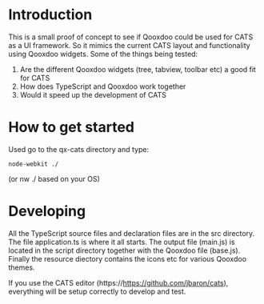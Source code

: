 Introduction
============

This is a small proof of concept to see if Qooxdoo could be used for CATS as a UI framework. So it 
mimics the current CATS layout and functionality using Qooxdoo widgets. Some of the things being tested:

1) Are the different Qooxdoo widgets (tree, tabview, toolbar etc) a good fit for CATS
2) How does TypeScript and Qooxdoo work together
3) Would it speed up the development of CATS


How to get started
==================

Used go to the qx-cats directory and type:

    node-webkit ./
    
(or nw ./ based on your OS)    
    

Developing
===========
All the TypeScript source files and declaration files are in the src directory. The file application.ts is where it all starts.
The output file (main.js) is located in the script directory together with the Qooxdoo file (base.js). 
Finally the resource diectory contains the icons etc for various Qooxdoo themes. 

If you use the CATS editor (https://https://github.com/jbaron/cats), everything will be setup correctly to develop and test.

